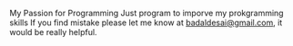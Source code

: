 My Passion for Programming
Just program to imporve my prokgramming skills
If you find mistake please let me know at badaldesai@gmail.com, it would be really helpful.
